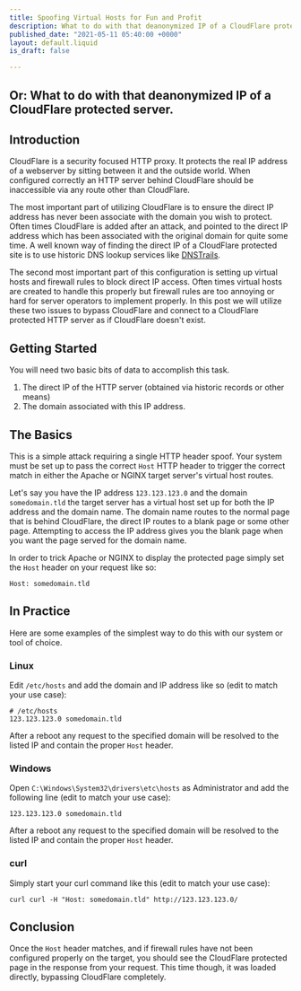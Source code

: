 ```yaml
---
title: Spoofing Virtual Hosts for Fun and Profit
description: What to do with that deanonymized IP of a CloudFlare protected server.
published_date: "2021-05-11 05:40:00 +0000"
layout: default.liquid
is_draft: false

---
```

## Or: What to do with that deanonymized IP of a CloudFlare protected server.

## Introduction

CloudFlare is a security focused HTTP proxy. It protects the real IP address of a webserver by sitting between it and the outside world. When configured correctly an HTTP server behind CloudFlare should be inaccessible via any route other than CloudFlare.

The most important part of utilizing CloudFlare is to ensure the direct IP address has never been associate with the domain you wish to protect. Often times CloudFlare is added after an attack, and pointed to the direct IP address which has been associated with the original domain for quite some time. A well known way of finding the direct IP of a CloudFlare protected site is to use historic DNS lookup services like [DNSTrails](https://securitytrails.com/dns-trails).

The second most important part of this configuration is setting up virtual hosts and firewall rules to block direct IP access. Often times virtual hosts are created to handle this properly but firewall rules are too annoying or hard for server operators to implement properly. In this post we will utilize these two issues to bypass CloudFlare and connect to a CloudFlare protected HTTP server as if CloudFlare doesn't exist.

## Getting Started

You will need two basic bits of data to accomplish this task.

1. The direct IP of the HTTP server (obtained via historic records or other means)
2. The domain associated with this IP address.

## The Basics

This is a simple attack requiring a single HTTP header spoof. Your system must be set up to pass the correct `Host` HTTP header to trigger the correct match in either the Apache or NGINX target server's virtual host routes.

Let's say you have the IP address `123.123.123.0` and the domain `somedomain.tld` the target server has a virtual host set up for both the IP address and the domain name. The domain name routes to the normal page that is behind CloudFlare, the direct IP routes to a blank page or some other page. Attempting to access the IP address gives you the blank page when you want the page served for the domain name.

In order to trick Apache or NGINX to display the protected page simply set the `Host` header on your request like so:

```
Host: somedomain.tld
```

## In Practice

Here are some examples of the simplest way to do this with our system or tool of choice.

### Linux

Edit `/etc/hosts` and add the domain and IP address like so (edit to match your use case):

```
# /etc/hosts
123.123.123.0 somedomain.tld
```

After a reboot any request to the specified domain will be resolved to the listed IP and contain the proper `Host` header.

### Windows

Open `C:\Windows\System32\drivers\etc\hosts` as Administrator and add the following line (edit to match your use case):

```
123.123.123.0 somedomain.tld
```

After a reboot any request to the specified domain will be resolved to the listed IP and contain the proper `Host` header.

### curl

Simply start your curl command like this (edit to match your use case):

```
curl curl -H "Host: somedomain.tld" http://123.123.123.0/
```

## Conclusion

Once the `Host` header matches, and if firewall rules have not been configured properly on the target, you should see the CloudFlare protected page in the response from your request. This time though, it was loaded directly, bypassing CloudFlare completely.
